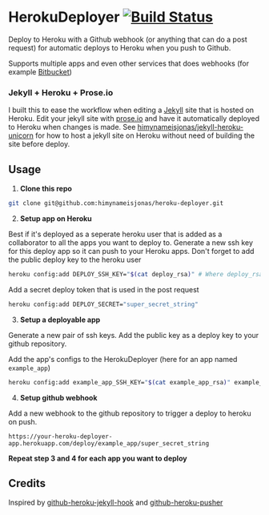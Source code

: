HerokuDeployer [![Build Status](https://travis-ci.org/himynameisjonas/heroku-deployer.png?branch=master)](https://travis-ci.org/himynameisjonas/heroku-deployer)
===============

Deploy to Heroku with a Github webhook (or anything that can do a post request) for automatic deploys to Heroku when you push to Github.

Supports multiple apps and even other services that does webhooks (for example [Bitbucket](https://confluence.atlassian.com/display/BITBUCKET/POST+hook+management))

### Jekyll + Heroku + Prose.io
I built this to ease the workflow when editing a [Jekyll](http://jekyllrb.com/) site that is hosted on Heroku. Edit your jekyll site with [prose.io](http://prose.io/) and have it automatically deployed to Heroku when changes is made. See [himynameisjonas/jekyll-heroku-unicorn](https://github.com/himynameisjonas/jekyll-heroku-unicorn) for how to host a jekyll site on Heroku without need of building the site before deploy.

## Usage
1. **Clone this repo**

  ```bash
  git clone git@github.com:himynameisjonas/heroku-deployer.git
  ```

2. **Setup app on Heroku**

  Best if it's deployed as a seperate heroku user that is added as a collaborator to all the apps you want to deploy to.
  Generate a new ssh key for this deploy app so it can push to your Heroku apps. Don't forget to add the public deploy key to the heroku user

  ```bash
  heroku config:add DEPLOY_SSH_KEY="$(cat deploy_rsa)" # Where deploy_rsa is your new private ssh key
  ```

  Add a secret deploy token that is used in the post request

  ```bash
  heroku config:add DEPLOY_SECRET="super_secret_string"
  ```

3. **Setup a deployable app**

  Generate a new pair of ssh keys. Add the public key as a deploy key to your github repository.

  Add the app's configs to the HerokuDeployer (here for an app named `example_app`)
  ```bash
  heroku config:add example_app_SSH_KEY="$(cat example_app_rsa)" example_app_GIT_REPO=ssh://git@github.com/himynameisjonas/example_app.git example_app_HEROKU_REPO=git@heroku.com:example_app.git
  ```

4. **Setup github webhook**

  Add a new webhook to the github repository to trigger a deploy to heroku on push.
  ```
  https://your-heroku-deployer-app.herokuapp.com/deploy/example_app/super_secret_string
  ```

**Repeat step 3 and 4 for each app you want to deploy**

## Credits
Inspired by [github-heroku-jekyll-hook](https://github.com/dommmel/github-heroku-jekyll-hook) and [github-heroku-pusher](https://github.com/himynameisjonas/github-heroku-pusher)
